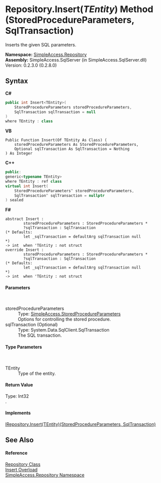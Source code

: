 # Repository.Insert(*TEntity*) Method (StoredProcedureParameters, SqlTransaction)
 

Inserts the given SQL parameters.

**Namespace:**&nbsp;<a href="N_SimpleAccess_Repository">SimpleAccess.Repository</a><br />**Assembly:**&nbsp;SimpleAccess.SqlServer (in SimpleAccess.SqlServer.dll) Version: 0.2.3.0 (0.2.8.0)

## Syntax

**C#**<br />
``` C#
public int Insert<TEntity>(
	StoredProcedureParameters storedProcedureParameters,
	SqlTransaction sqlTransaction = null
)
where TEntity : class

```

**VB**<br />
``` VB
Public Function Insert(Of TEntity As Class) ( 
	storedProcedureParameters As StoredProcedureParameters,
	Optional sqlTransaction As SqlTransaction = Nothing
) As Integer
```

**C++**<br />
``` C++
public:
generic<typename TEntity>
where TEntity : ref class
virtual int Insert(
	StoredProcedureParameters^ storedProcedureParameters, 
	SqlTransaction^ sqlTransaction = nullptr
) sealed
```

**F#**<br />
``` F#
abstract Insert : 
        storedProcedureParameters : StoredProcedureParameters * 
        ?sqlTransaction : SqlTransaction 
(* Defaults:
        let _sqlTransaction = defaultArg sqlTransaction null
*)
-> int  when 'TEntity : not struct
override Insert : 
        storedProcedureParameters : StoredProcedureParameters * 
        ?sqlTransaction : SqlTransaction 
(* Defaults:
        let _sqlTransaction = defaultArg sqlTransaction null
*)
-> int  when 'TEntity : not struct
```


#### Parameters
&nbsp;<dl><dt>storedProcedureParameters</dt><dd>Type: <a href="T_SimpleAccess_StoredProcedureParameters">SimpleAccess.StoredProcedureParameters</a><br />Options for controlling the stored procedure.</dd><dt>sqlTransaction (Optional)</dt><dd>Type: System.Data.SqlClient.SqlTransaction<br />The SQL transaction.</dd></dl>

#### Type Parameters
&nbsp;<dl><dt>TEntity</dt><dd>Type of the entity.</dd></dl>

#### Return Value
Type: Int32<br />.

#### Implements
<a href="M_SimpleAccess_Repository_IRepository_Insert__1_1">IRepository.Insert(TEntity)(StoredProcedureParameters, SqlTransaction)</a><br />

## See Also


#### Reference
<a href="T_SimpleAccess_Repository_Repository">Repository Class</a><br /><a href="Overload_SimpleAccess_Repository_Repository_Insert">Insert Overload</a><br /><a href="N_SimpleAccess_Repository">SimpleAccess.Repository Namespace</a><br />
